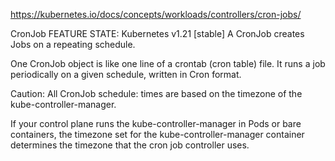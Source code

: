 https://kubernetes.io/docs/concepts/workloads/controllers/cron-jobs/

CronJob
FEATURE STATE: Kubernetes v1.21 [stable]
A CronJob creates Jobs on a repeating schedule.

One CronJob object is like one line of a crontab (cron table) file. It runs a job periodically on a given schedule, written in Cron format.

Caution:
All CronJob schedule: times are based on the timezone of the kube-controller-manager.

If your control plane runs the kube-controller-manager in Pods or bare containers, the timezone set for the kube-controller-manager container determines the timezone that the cron job controller uses.
